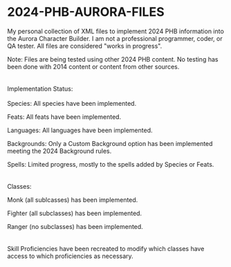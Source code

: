 # 2024-PHB-AURORA-FILES
My personal collection of XML files to implement 2024 PHB information into the Aurora Character Builder. I am not a professional programmer, coder, or QA tester. All files are considered "works in progress".

Note: Files are being tested using other 2024 PHB content. No testing has been done with 2014 content or content from other sources.
<br/><br/><br/>
Implementation Status:
<br/><br/>
Species: All species have been implemented.

Feats: All feats have been implemented.

Languages: All languages have been implemented.

Backgrounds: Only a Custom Background option has been implemented meeting the 2024 Background rules.

Spells: Limited progress, mostly to the spells added by Species or Feats.
<br/><br/><br/>
Classes:

Monk (all sublcasses) has been implemented.

Fighter (all subclasses) has been implemented.

Ranger (no subclasses) has been implemented.
<br/><br/><br/>
Skill Proficiencies have been recreated to modify which classes have access to which proficiencies as necessary.
